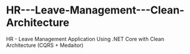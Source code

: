 # HR---Leave-Management---Clean-Architecture
HR - Leave Management Application Using .NET Core with Clean Architecture (CQRS + Medaitor)
